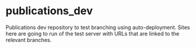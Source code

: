 publications_dev
================

Publications dev repository to test branching using auto-deployment. 
Sites here are going to run of the test server with URLs that are linked to the relevant branches.